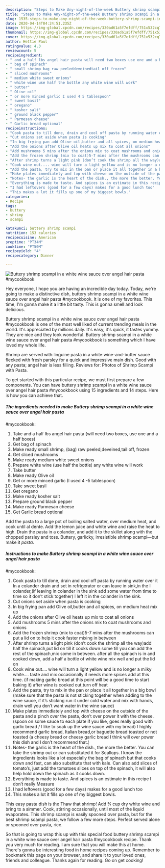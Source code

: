 ```yaml
---
description: "Steps to Make Any-night-of-the-week Buttery shrimp scampi in a white wine sauce over angel hair pasta #mycookbook"
title: "Steps to Make Any-night-of-the-week Buttery shrimp scampi in a white wine sauce over angel hair pasta #mycookbook"
slug: 1535-steps-to-make-any-night-of-the-week-buttery-shrimp-scampi-in-a-white-wine-sauce-over-angel-hair-pasta-mycookbook
date: 2020-04-14T04:24:51.235Z
image: https://img-global.cpcdn.com/recipes/330ad61a5f7efdff/751x532cq70/buttery-shrimp-scampi-in-a-white-wine-sauce-over-angel-hair-pasta-mycookbook-recipe-main-photo.jpg
thumbnail: https://img-global.cpcdn.com/recipes/330ad61a5f7efdff/751x532cq70/buttery-shrimp-scampi-in-a-white-wine-sauce-over-angel-hair-pasta-mycookbook-recipe-main-photo.jpg
cover: https://img-global.cpcdn.com/recipes/330ad61a5f7efdff/751x532cq70/buttery-shrimp-scampi-in-a-white-wine-sauce-over-angel-hair-pasta-mycookbook-recipe-main-photo.jpg
author: Hettie Paul
ratingvalue: 4.3
reviewcount: 5
recipeingredient:
- " and a half lbs angel hair pasta will need two boxes use one and a half boxes"
- " bag of spinach"
- " small shrimp bag raw peeleddeveinedtail off frozen"
- " sliced mushrooms"
- " medium white sweet onions"
- " white wine use half the bottle any white wine will work"
- " butter"
- " Olive oil"
- " or more minced garlic I used 4 5 tablespoon"
- " sweet basil"
- " oregano"
- " kosher salt"
- " ground black pepper"
- " Parmesan cheese"
- " Garlic bread optional"
recipeinstructions:
- "Cook pasta to till done, drain and cool off pasta by running water over it In a colander drain and set in refrigerator or can leave in sink,in the I colander,(if leaving In colander in the sink add some water from time to time so it don’t stick together) I left it in the colander in the sink."
- "Cut onions set aside when pasta is cooking"
- "In big frying pan add Olive oil,butter and all spices, on medium heat mix up"
- "Add the onions after Olive oil heats up mix to coat all onions"
- "Add mushrooms 5 mins after the onions mix to coat mushrooms and onions"
- "Add the frozen shrimp (mix to coat)5-7 mins after the mushrooms can put a lid on to help it cook faster mixing in between"
- "After shrimp turns a light pink (don’t cook the shrimp all the way)add half the spinach,put lid on till it cooks down some till you can add the rest of the spinach,mix some in between. after all the spinach is in and cooked down, add a half a bottle of white wine mix well and put the lid on"
- "Cook wine out.... wine will turn a light yellow and is no longer a milky white.... taste and mix occasionally if needs more spices add at this time. (if making garlic bread at this point will be a good time to start baking it) after wine is cooked out,turn off heat"
- "Add the pasta, try to mix in the pan or place it all together in a big bowl (make sure that the pasta is not sticking together when adding to the wine sauce, if it’s sticking run it under cold water and mix with hands, drain well you don’t want water in the wine sauce)"
- "Make plates immediately and top with cheese on the outside of the pasta and a pinch over the pasta, don’t over power it with the cheese. (spoon on some sauce to each plate if you like, goes really good with garlic bread / I like to soak up the wine sauce with my bread) I highly recommend garlic bread, Italian bread,or baguette bread toasted or not toasted (a cheesy bread or cheesy garlic bread I think will over power this dish and I don’t recommend that.)"
- "Notes- the garlic is the heart of the dish., the more the better. You can take the shrimp out or can substituted it for Scallops. I know the ingredients looks like a lot especially the bag of spinach but that cooks down and fast, can also substitute that with kale. Can also add slices of tomato’s, just add the tomatoes slices on top of the spinach, it will also help hold down the spinach as it cooks down."
- "Everything is made to taste. And spices is an estimate in this recipe I don’t really Measure"
- "I had leftovers (good for a few days) makes for a good lunch too"
- "This makes a lot it fills up one of my biggest bowls."
categories:
- Recipe
tags:
- buttery
- shrimp
- scampi

katakunci: buttery shrimp scampi 
nutrition: 153 calories
recipecuisine: American
preptime: "PT34M"
cooktime: "PT50M"
recipeyield: "4"
recipecategory: Dinner

---
```



![Buttery shrimp scampi in a white wine sauce over angel hair pasta
#mycookbook](https://img-global.cpcdn.com/recipes/330ad61a5f7efdff/751x532cq70/buttery-shrimp-scampi-in-a-white-wine-sauce-over-angel-hair-pasta-mycookbook-recipe-main-photo.jpg)

Hey everyone, I hope you are having an incredible day today. Today, we're going to make a distinctive dish, buttery shrimp scampi in a white wine sauce over angel hair pasta
#mycookbook. It is one of my favorites. This time, I'm gonna make it a little bit tasty. This is gonna smell and look delicious.

Buttery shrimp scampi in a white wine sauce over angel hair pasta
#mycookbook is one of the most well liked of current trending meals in the world. It's appreciated by millions daily. It's easy, it's quick, it tastes yummy. They are nice and they look wonderful. Buttery shrimp scampi in a white wine sauce over angel hair pasta
#mycookbook is something which I have loved my whole life.

Shrimp are served with linguine pasta in a white wine-and-butter sauce flecked with fresh parsley for a quick and impressive main dish. Good with any pasta; angel hair is less filling. Reviews for: Photos of Shrimp Scampi with Pasta.


To get started with this particular recipe, we must first prepare a few components. You can have buttery shrimp scampi in a white wine sauce over angel hair pasta
#mycookbook using 15 ingredients and 14 steps. Here is how you can achieve that.

<!--inarticleads1-->

##### The ingredients needed to make Buttery shrimp scampi in a white wine sauce over angel hair pasta
#mycookbook:

1. Take  and a half lbs angel hair pasta (will need two boxes, use one and a half boxes)
1. Get  bag of spinach
1. Make ready  small shrimp, (bag) raw peeled,deveined,tail off, frozen
1. Get  sliced mushrooms
1. Make ready  medium white sweet onions
1. Prepare  white wine (use half the bottle) any white wine will work
1. Take  butter
1. Make ready  Olive oil
1. Get  or more minced garlic (I used 4 -5 tablespoon)
1. Take  sweet basil
1. Get  oregano
1. Make ready  kosher salt
1. Prepare  ground black pepper
1. Make ready  Parmesan cheese
1. Get  Garlic bread optional


Add the pasta to a large pot of boiling salted water, over medium heat, and cook until al dente. Add the lemon juice and white wine and raise the heat to high. Drain the pasta in a colander, and add it to the skillet along with the chopped parsley and toss. Buttery, garlicky, irresistible shrimp scampi—but make it *pasta*. 

<!--inarticleads2-->

##### Instructions to make Buttery shrimp scampi in a white wine sauce over angel hair pasta
#mycookbook:

1. Cook pasta to till done, drain and cool off pasta by running water over it In a colander drain and set in refrigerator or can leave in sink,in the I colander,(if leaving In colander in the sink add some water from time to time so it don’t stick together) I left it in the colander in the sink.
1. Cut onions set aside when pasta is cooking
1. In big frying pan add Olive oil,butter and all spices, on medium heat mix up
1. Add the onions after Olive oil heats up mix to coat all onions
1. Add mushrooms 5 mins after the onions mix to coat mushrooms and onions
1. Add the frozen shrimp (mix to coat)5-7 mins after the mushrooms can put a lid on to help it cook faster mixing in between
1. After shrimp turns a light pink (don’t cook the shrimp all the way)add half the spinach,put lid on till it cooks down some till you can add the rest of the spinach,mix some in between. after all the spinach is in and cooked down, add a half a bottle of white wine mix well and put the lid on
1. Cook wine out.... wine will turn a light yellow and is no longer a milky white.... taste and mix occasionally if needs more spices add at this time. (if making garlic bread at this point will be a good time to start baking it) after wine is cooked out,turn off heat
1. Add the pasta, try to mix in the pan or place it all together in a big bowl (make sure that the pasta is not sticking together when adding to the wine sauce, if it’s sticking run it under cold water and mix with hands, drain well you don’t want water in the wine sauce)
1. Make plates immediately and top with cheese on the outside of the pasta and a pinch over the pasta, don’t over power it with the cheese. (spoon on some sauce to each plate if you like, goes really good with garlic bread / I like to soak up the wine sauce with my bread) I highly recommend garlic bread, Italian bread,or baguette bread toasted or not toasted (a cheesy bread or cheesy garlic bread I think will over power this dish and I don’t recommend that.)
1. Notes- the garlic is the heart of the dish., the more the better. You can take the shrimp out or can substituted it for Scallops. I know the ingredients looks like a lot especially the bag of spinach but that cooks down and fast, can also substitute that with kale. Can also add slices of tomato’s, just add the tomatoes slices on top of the spinach, it will also help hold down the spinach as it cooks down.
1. Everything is made to taste. And spices is an estimate in this recipe I don’t really Measure
1. I had leftovers (good for a few days) makes for a good lunch too
1. This makes a lot it fills up one of my biggest bowls.


This easy pasta dish is the Thaw that shrimp! Add ¾ cup dry white wine and bring to a simmer. Cook, stirring occasionally, until most of the liquid evaporates. This shrimp scampi is easily spooned over pasta, but for the best shrimp scampi pasta, we follow a few more steps. Perfect served alone or spooned over pasta, rice. 

So that is going to wrap this up with this special food buttery shrimp scampi in a white wine sauce over angel hair pasta
#mycookbook recipe. Thank you very much for reading. I am sure that you will make this at home. There's gonna be interesting food in home recipes coming up. Remember to bookmark this page on your browser, and share it to your loved ones, friends and colleague. Thanks again for reading. Go on get cooking!
